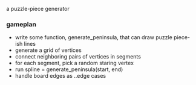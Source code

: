 a puzzle-piece generator

### gameplan
* write some function, generate_peninsula, that can draw puzzle piece-ish lines
* generate a grid of vertices
* connect neighboring pairs of vertices in segments
* for each segment, pick a random staring vertex
* run spline = generate_peninsula(start, end)
* handle board edges as ..edge cases
